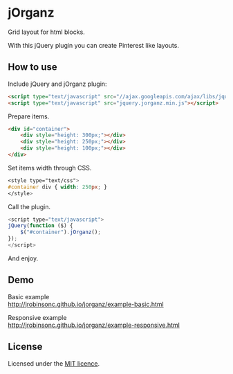 # jOrganz

Grid layout for html blocks.

With this jQuery plugin you can create Pinterest like layouts.

## How to use

Include jQuery and jOrganz plugin:

```html
<script type="text/javascript" src="//ajax.googleapis.com/ajax/libs/jquery/1.10.1/jquery.min.js"></script>  
<script type="text/javascript" src="jquery.jorganz.min.js"></script>
```

Prepare items.

```html
<div id="container">
    <div style="height: 300px;"></div>
    <div style="height: 250px;"></div>
    <div style="height: 100px;"></div>
</div>
```

Set items width through CSS.

```css
<style type="text/css">
#container div { width: 250px; }
</style>
```

Call the plugin.

```javascript
<script type="text/javascript">
jQuery(function ($) {
    $("#container").jOrganz();
});
</script>
```

And enjoy.

## Demo

Basic example  
http://jrobinsonc.github.io/jorganz/example-basic.html

Responsive example  
http://jrobinsonc.github.io/jorganz/example-responsive.html

## License

Licensed under the [MIT licence][1].

[1]: http://raw.github.com/jrobinsonc/jorganz/master/LICENSE